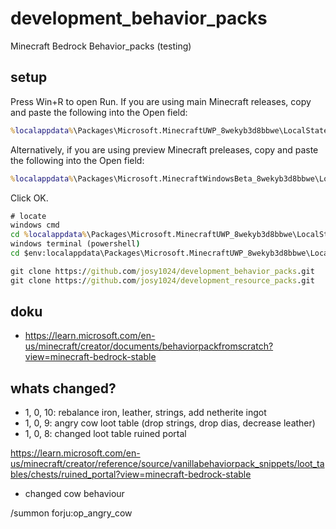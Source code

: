 # development_behavior_packs

Minecraft Bedrock  Behavior_packs (testing)

## setup

Press Win+R to open Run.
If you are using main Minecraft releases, copy and paste the following into the Open field:
```cmd
%localappdata%\Packages\Microsoft.MinecraftUWP_8wekyb3d8bbwe\LocalState\games\com.mojang
```
Alternatively, if you are using preview Minecraft preleases, copy and paste the following into the Open field:
```cmd
%localappdata%\Packages\Microsoft.MinecraftWindowsBeta_8wekyb3d8bbwe\LocalState\games\com.mojang
```
Click OK.
```cmd
# locate
windows cmd
cd %localappdata%\Packages\Microsoft.MinecraftUWP_8wekyb3d8bbwe\LocalState\games\com.mojang
windows terminal (powershell)
cd $env:localappdata\Packages\Microsoft.MinecraftUWP_8wekyb3d8bbwe\LocalState\games\com.mojang

git clone https://github.com/josy1024/development_behavior_packs.git
git clone https://github.com/josy1024/development_resource_packs.git
```

## doku

* https://learn.microsoft.com/en-us/minecraft/creator/documents/behaviorpackfromscratch?view=minecraft-bedrock-stable

## whats changed?

* 1, 0, 10: rebalance iron, leather, strings, add netherite ingot
* 1, 0, 9: angry cow loot table (drop strings, drop dias, decrease leather)
* 1, 0, 8: changed loot table ruined portal

https://learn.microsoft.com/en-us/minecraft/creator/reference/source/vanillabehaviorpack_snippets/loot_tables/chests/ruined_portal?view=minecraft-bedrock-stable

* changed cow behaviour

/summon  forju:op_angry_cow